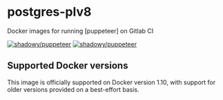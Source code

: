 # postgres-plv8

Docker images for running [puppeteer] on Gitlab CI 

[![shadowy/puppeteer][docker-pulls-image]][docker-hub-url] [![shadowy/puppeteer][docker-stars-image]][docker-hub-url]

## Supported Docker versions

This image is officially supported on Docker version 1.10, with support for older versions provided on a best-effort basis.

[docker-hub-url]: https://hub.docker.com/r/shadowy/plv8/
[docker-pulls-image]: https://img.shields.io/docker/pulls/shadowy/plv8.svg?style=flat-square
[docker-stars-image]: https://img.shields.io/docker/stars/shadowy/plv8.svg?style=flat-square